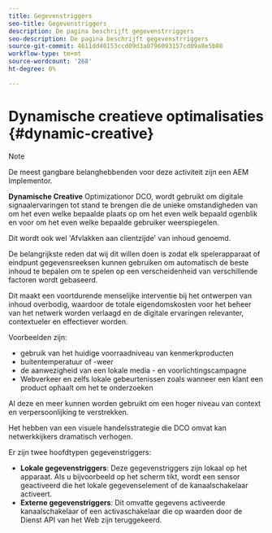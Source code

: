 ```yaml
---
title: Gegevenstriggers
seo-title: Gegevenstriggers
description: De pagina beschrijft gegevenstrriggers
seo-description: De pagina beschrijft gegevenstrriggers
source-git-commit: 4611dd40153ccd09d3a0796093157cd09a8e5b80
workflow-type: tm+mt
source-wordcount: '268'
ht-degree: 0%

---
```



# Dynamische creatieve optimalisaties {#dynamic-creative}

>[!NOTE]
>
>De meest gangbare belanghebbenden voor deze activiteit zijn een AEM Implementor.

**Dynamische Creative** Optimizationor DCO, wordt gebruikt om digitale signaalervaringen tot stand te brengen die de unieke omstandigheden van om het even welke bepaalde plaats op om het even welk bepaald ogenblik en voor om het even welke bepaalde gebruiker weerspiegelen.

Dit wordt ook wel &#39;Afvlakken aan clientzijde&#39; van inhoud genoemd.

De belangrijkste reden dat wij dit willen doen is zodat elk spelerapparaat of eindpunt gegevensreeksen kunnen gebruiken om automatisch de beste inhoud te bepalen om te spelen op een verscheidenheid van verschillende factoren wordt gebaseerd.

Dit maakt een voortdurende menselijke interventie bij het ontwerpen van inhoud overbodig, waardoor de totale eigendomskosten voor het beheer van het netwerk worden verlaagd en de digitale ervaringen relevanter, contextueler en effectiever worden.

Voorbeelden zijn:

* gebruik van het huidige voorraadniveau van kenmerkproducten
* buitentemperatuur of -weer
* de aanwezigheid van een lokale media - en voorlichtingscampagne
* Webverkeer en zelfs lokale gebeurtenissen zoals wanneer een klant een product ophaalt om het te onderzoeken

Al deze en meer kunnen worden gebruikt om een hoger niveau van context en verpersoonlijking te verstrekken.

Het hebben van een visuele handelsstrategie die DCO omvat kan netwerkkijkers dramatisch verhogen.

Er zijn twee hoofdtypen gegevenstriggers:

* **Lokale gegevenstriggers**: Deze gegevenstriggers zijn lokaal op het apparaat. Als u bijvoorbeeld op het scherm tikt, wordt een sensor geactiveerd die het lokale gegevenselement of de kanaalschakelaar activeert.
* **Externe gegevenstriggers**: Dit omvatte gegevens activeerde kanaalschakelaar of een activaschakelaar die op waarden door de Dienst API van het Web zijn teruggekeerd.


